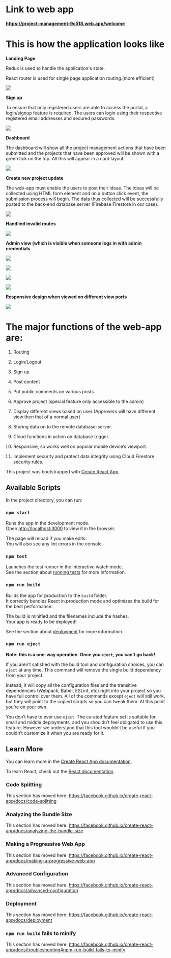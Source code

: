 # Link to web app

**https://project-management-9c518.web.app/welcome**

# This is how the application looks like


**Landing Page**

Redux is used to handle the application's state. 

React router is used for single page application routing.(more efficient)

![](./src/images/gitHubPics/landingPage.jpg)

**Sign up**

To ensure that only registered users are able to access the portal, a login/signup feature is
required. The users can login using their respective registered email addresses and
secured passwords.

![](./src/images/gitHubPics/pm_signup.gif)

**Dashboard**

The dashboard will show all the project management actions that have been submitted and the
projects that have been approved will be shown with a green tick on the top. All this will
appear in a card layout.

![](./src/images/gitHubPics/dashboard.png)

**Create new project update**

The web-app must enable the users to post their ideas. The ideas will be collected using HTML form
element and on a button click event, the submission process will begin.
The data thus collected will be successfully posted to the back-end database server (Firebase Firestore in our case).

![](./src/images/gitHubPics/pm_newproj_comm.gif)

**Handlind invalid routes**

![](./src/images/gitHubPics/err404.png)

**Admin view (which is visible when someone logs in with admin credentials**

![](./src/images/gitHubPics/adminView.png)

![](./src/images/gitHubPics/adminGrantSucc.png)

![](./src/images/gitHubPics/tickOverProj.png)

![](./src/images/gitHubPics/pm_approvalCancel.gif)

**Responsive design when viewed on different view ports**

![](./src/images/gitHubPics/pm_responsive.png)

# The major functions of the web-app are:

1) Routing

2) Login/Logout

3) Sign up

4) Post content

5) Put public comments on various posts

6) Approve project (special feature only accessible to the admin)

7) Display different views based on user (Approvers will have different view then that of a normal user)

8) Storing data on to the remote database-server.

9) Cloud functions in action on database trigger.

10) Responsive, so works well on popular mobile device’s viewport.

11) Implement security and protect data integrity using Cloud Firestore security rules.


This project was bootstrapped with [Create React App](https://github.com/facebook/create-react-app).

## Available Scripts

In the project directory, you can run:

### `npm start`

Runs the app in the development mode.<br>
Open [http://localhost:3000](http://localhost:3000) to view it in the browser.

The page will reload if you make edits.<br>
You will also see any lint errors in the console.

### `npm test`

Launches the test runner in the interactive watch mode.<br>
See the section about [running tests](https://facebook.github.io/create-react-app/docs/running-tests) for more information.

### `npm run build`

Builds the app for production to the `build` folder.<br>
It correctly bundles React in production mode and optimizes the build for the best performance.

The build is minified and the filenames include the hashes.<br>
Your app is ready to be deployed!

See the section about [deployment](https://facebook.github.io/create-react-app/docs/deployment) for more information.

### `npm run eject`

**Note: this is a one-way operation. Once you `eject`, you can’t go back!**

If you aren’t satisfied with the build tool and configuration choices, you can `eject` at any time. This command will remove the single build dependency from your project.

Instead, it will copy all the configuration files and the transitive dependencies (Webpack, Babel, ESLint, etc) right into your project so you have full control over them. All of the commands except `eject` will still work, but they will point to the copied scripts so you can tweak them. At this point you’re on your own.

You don’t have to ever use `eject`. The curated feature set is suitable for small and middle deployments, and you shouldn’t feel obligated to use this feature. However we understand that this tool wouldn’t be useful if you couldn’t customize it when you are ready for it.

## Learn More

You can learn more in the [Create React App documentation](https://facebook.github.io/create-react-app/docs/getting-started).

To learn React, check out the [React documentation](https://reactjs.org/).

### Code Splitting

This section has moved here: https://facebook.github.io/create-react-app/docs/code-splitting

### Analyzing the Bundle Size

This section has moved here: https://facebook.github.io/create-react-app/docs/analyzing-the-bundle-size

### Making a Progressive Web App

This section has moved here: https://facebook.github.io/create-react-app/docs/making-a-progressive-web-app

### Advanced Configuration

This section has moved here: https://facebook.github.io/create-react-app/docs/advanced-configuration

### Deployment

This section has moved here: https://facebook.github.io/create-react-app/docs/deployment

### `npm run build` fails to minify

This section has moved here: https://facebook.github.io/create-react-app/docs/troubleshooting#npm-run-build-fails-to-minify
